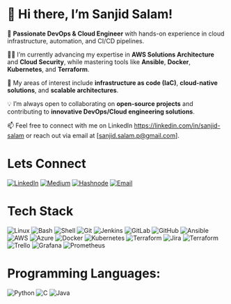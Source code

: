 # 👋 Hi there, I’m Sanjid Salam!

🚀 **Passionate DevOps & Cloud Engineer** with hands-on experience in cloud infrastructure, automation, and CI/CD pipelines.

👨‍💻 I’m currently advancing my expertise in **AWS Solutions Architecture** and **Cloud Security**, while mastering tools like **Ansible**, **Docker**, **Kubernetes**, and **Terraform**.

🔧 My areas of interest include **infrastructure as code (IaC)**, **cloud-native solutions**, and **scalable architectures**.

💡 I’m always open to collaborating on **open-source projects** and contributing to **innovative DevOps/Cloud engineering solutions**.

📫 Feel free to connect with me on LinkedIn https://linkedin.com/in/sanjid-salam or reach out via email at [sanjid.salam.p@gmail.com].

# Lets Connect

[![LinkedIn](https://img.shields.io/badge/LinkedIn-0077B5?style=for-the-badge&logo=linkedin&logoColor=white)](https://www.linkedin.com/in/sanjid-salam)
[![Medium](https://img.shields.io/badge/Medium-12100E?style=for-the-badge&logo=medium&logoColor=white)](https://medium.com/@sanjid.salam.p)
[![Hashnode](https://img.shields.io/badge/Hashnode-2962FF?style=for-the-badge&logo=hashnode&logoColor=white)](https://hashnode.dev/)
[![Email](https://img.shields.io/badge/Email-D14836?style=for-the-badge&logo=gmail&logoColor=white)](mailto:sanjid.salam.p@gmail.com)

# Tech Stack
![Linux](https://img.icons8.com/color/48/000000/linux.png)
![Bash](https://img.icons8.com/plasticine/48/000000/bash.png)
![Shell](https://img.icons8.com/?size=48&id=10250&format=png&color=000000)
![Git](https://img.icons8.com/color/48/000000/git.png)
![Jenkins](https://img.icons8.com/color/48/000000/jenkins.png)
![GitLab](https://img.icons8.com/?size=48&id=34886&format=png&color=000000)
![GitHub](https://img.icons8.com/?size=48&id=12599&format=png&color=000000)
![Ansible](https://img.icons8.com/color/48/000000/ansible.png)
![AWS](https://img.icons8.com/color/48/000000/amazon-web-services.png)
![Azure](https://img.icons8.com/?size=48&id=81727&format=png&color=000000)
![Docker](https://img.icons8.com/color/48/000000/docker.png)
![Kubernetes](https://img.icons8.com/color/48/000000/kubernetes.png)
![Terraform](https://img.icons8.com/color/48/000000/terraform.png)
![Jira](https://img.icons8.com/?size=48&id=7EZ6mRn825lD&format=png&color=000000)
![Terraform](https://img.icons8.com/?size=48&id=gYRR6rys6REq&format=png&color=000000)
![Trello](https://img.icons8.com/?size=48&id=21049&format=png&color=000000)
![Grafana](https://img.icons8.com/?size=48&id=9uVrNMu3Zx1K&format=png&color=000000)
![Prometheus](https://img.icons8.com/?size=48&id=NrcKwdmlOBfE&format=png&color=000000)

# Programming Languages:
![Python](https://img.icons8.com/color/48/000000/python.png)
![C](https://img.icons8.com/color/48/000000/c-programming.png)
![Java](https://img.icons8.com/color/48/000000/java-coffee-cup-logo.png)

<!---
getsan4u/getsan4u is a ✨ special ✨ repository because its `README.md` (this file) appears on your GitHub profile.
You can click the Preview link to take a look at your changes.
--->
